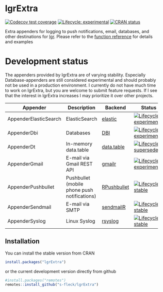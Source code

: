 
<!-- README.md is generated from README.Rmd. Please edit that file -->

# lgrExtra

<!-- badges: start -->

[![Codecov test
coverage](https://codecov.io/gh/s-fleck/lgrExtra/branch/master/graph/badge.svg)](https://codecov.io/gh/s-fleck/lgrExtra?branch=master)
[![Lifecycle:
experimental](https://img.shields.io/badge/lifecycle-experimental-orange.svg)](https://lifecycle.r-lib.org/articles/stages.html#experimental)
[![CRAN
status](https://www.r-pkg.org/badges/version/lgrExtra)](https://CRAN.R-project.org/package=lgrExtra)
<!-- badges: end -->

Extra appenders for logging to push notifications, email, databases, and
other destinations for [lgr](https://github.com/s-fleck/lgr). Please
refer to the [function
reference](https://s-fleck.github.io/lgrExtra/reference/index.html) for
details and examples

# Development status

The appenders provided by lgrExtra are of varying stability. Especially
Database-appenders are still considered experimental and should probably
not be used in a production environment. I currently do not have much
time to work on lgrExtra, but you are welcome to submit feature
requests. If I see that the interest in lgrExtra increases I may
prioritize it over other projects.

| Appender              | Description                                  | Backend                                                       | Status                                                                                                                                                      |
|-----------------------|----------------------------------------------|---------------------------------------------------------------|-------------------------------------------------------------------------------------------------------------------------------------------------------------|
| AppenderElasticSearch | ElasticSearch                                | [elastic](https://cran.r-project.org/package=elastic)         | [![Lifecycle: experimental](https://img.shields.io/badge/lifecycle-experimental-orange.svg)](https://lifecycle.r-lib.org/articles/stages.html#experimental) |
| AppenderDbi           | Databases                                    | [DBI](https://cran.r-project.org/package=DBI)                 | [![Lifecycle: experimental](https://img.shields.io/badge/lifecycle-experimental-orange.svg)](https://lifecycle.r-lib.org/articles/stages.html#experimental) |
| AppenderDt            | In-memory data.table                         | [data.table](https://github.com/Rdatatable/data.table)        | [![Lifecycle: superseded](https://img.shields.io/badge/lifecycle-superseded-blue.svg)](https://lifecycle.r-lib.org/articles/stages.html#superseded)         |
| AppenderGmail         | E-mail via Gmail REST API                    | [gmailr](https://cran.r-project.org/package=gmailr)           | [![Lifecycle: experimental](https://img.shields.io/badge/lifecycle-experimental-orange.svg)](https://lifecycle.r-lib.org/articles/stages.html#experimental) |
| AppenderPushbullet    | Pushbullet (mobile phone push notifications) | [RPushbullet](https://cran.r-project.org/package=RPushbullet) | [![Lifecycle: stable](https://img.shields.io/badge/lifecycle-stable-brightgreen.svg)](https://lifecycle.r-lib.org/articles/stages.html#stable)              |
| AppenderSendmail      | E-mail via SMTP                              | [sendmailR](https://cran.r-project.org/package=sendmailR)     | [![Lifecycle: stable](https://img.shields.io/badge/lifecycle-stable-brightgreen.svg)](https://lifecycle.r-lib.org/articles/stages.html#stable)              |
| AppenderSyslog        | Linux Syslog                                 | [rsyslog](https://cran.r-project.org/package=rsyslog)         | [![Lifecycle: stable](https://img.shields.io/badge/lifecycle-stable-brightgreen.svg)](https://lifecycle.r-lib.org/articles/stages.html#stable)              |

## Installation

You can install the stable version from CRAN

``` r
install.packages("lgrExtra")
```

or the current development version directly from github

``` r
#install.packages("remotes")
remotes::install_github("s-fleck/lgrExtra")
```
